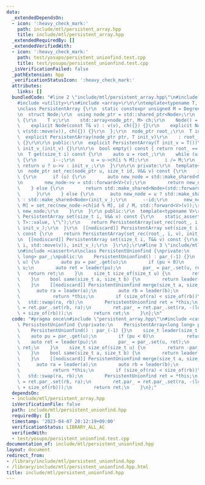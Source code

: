 ```yaml
---
data:
  _extendedDependsOn:
  - icon: ':heavy_check_mark:'
    path: include/mtl/persistent_array.hpp
    title: include/mtl/persistent_array.hpp
  _extendedRequiredBy: []
  _extendedVerifiedWith:
  - icon: ':heavy_check_mark:'
    path: test/yosupo/persistent_unionfind.test.cpp
    title: test/yosupo/persistent_unionfind.test.cpp
  _isVerificationFailed: false
  _pathExtension: hpp
  _verificationStatusIcon: ':heavy_check_mark:'
  attributes:
    links: []
  bundledCode: "#line 2 \"include/mtl/persistent_array.hpp\"\n#include <memory>\r\n\
    #include <utility>\r\n#include <array>\r\n\r\ntemplate<typename T, unsigned Degree=4>\r\
    \nclass PersistentArray {\r\n  static constexpr unsigned M = Degree;\r\n private:\r\
    \n  struct Node;\r\n  using node_ptr = std::shared_ptr<Node>;\r\n  struct Node\
    \ {\r\n    T v;\r\n    std::array<node_ptr, M> ch;\r\n    Node() = default;\r\n\
    \    explicit Node(const T& v) : v(v), ch({}) {}\r\n    explicit Node(T&& v) :\
    \ v(std::move(v)), ch({}) {}\r\n  };\r\n  node_ptr root_;\r\n  T init_v_;\r\n\
    \  explicit PersistentArray(node_ptr ptr, T init_v)\r\n    : root_(ptr), init_v_(init_v)\
    \ {}\r\n\r\n public:\r\n  explicit PersistentArray(T init_v = T())\r\n    : root_(nullptr),\
    \ init_v_(init_v) {}\r\n\r\n  bool empty() const { return root_ == nullptr; }\r\
    \n  T get(size_t i) const {\r\n    auto u = root_;\r\n    while (u and i > 0)\
    \ {\r\n      i--;\r\n      u = u->ch[i % M];\r\n      i /= M;\r\n    }\r\n   \
    \ return u ? u->v : init_v_;\r\n  }\r\n\r\n private:\r\n  template<typename V>\r\
    \n  node_ptr set_rec(node_ptr u, size_t id, V&& v) const {\r\n    if (id == 0)\
    \ {\r\n      if (u) {\r\n        auto new_node = std::make_shared<Node>(*u);\r\
    \n        new_node->v = std::forward<V>(v);\r\n        return new_node;\r\n  \
    \    } else {\r\n        return std::make_shared<Node>(std::forward<V>(v));\r\n\
    \      }\r\n    } else {\r\n      auto new_node = u ? std::make_shared<Node>(*u)\
    \ : std::make_shared<Node>(init_v_);\r\n      --id;\r\n      new_node->ch[id %\
    \ M] = set_rec(new_node->ch[id % M], id / M, std::forward<V>(v));\r\n      return\
    \ new_node;\r\n    }\r\n  }\r\n public:\r\n  template<typename V>\r\n  [[nodiscard]]\
    \ PersistentArray set(size_t i, V&& v) const {\r\n    static_assert(std::is_convertible<V,\
    \ T>::value, \"\");\r\n    return PersistentArray(set_rec(root_, i, std::forward<V>(v)),\
    \ init_v_);\r\n  }\r\n  [[nodiscard]] PersistentArray set(size_t i, const T& v)\
    \ const {\r\n    return PersistentArray(set_rec(root_, i, v), init_v_);\r\n  }\r\
    \n  [[nodiscard]] PersistentArray set(size_t i, T&& v) const {\r\n    return PersistentArray(set_rec(root_,\
    \ i, std::move(v)), init_v_);\r\n  }\r\n};\r\n#line 3 \"include/mtl/persistent_unionfind.hpp\"\
    \n#include <cassert>\n\nclass PersistentUnionfind {\nprivate:\n    PersistentArray<long\
    \ long> par_;\npublic:\n    PersistentUnionfind() : par_(-1) {}\n    size_t leader(size_t\
    \ u) {\n        auto pu = par_.get(u);\n        if (pu < 0)\n            return\
    \ u;\n        auto ret = leader(pu);\n        par_ = par_.set(u, ret);\n     \
    \   return ret;\n    }\n    size_t size_of(size_t u) {\n        return -par_.get(leader(u));\n\
    \    }\n    bool same(size_t a, size_t b) {\n        return leader(a) == leader(b);\n\
    \    }\n    [[nodiscard]] PersistentUnionfind merge(size_t a, size_t b) {\n  \
    \      auto ra = leader(a);\n        auto rb = leader(b);\n        if (ra == rb)\n\
    \            return *this;\n        if (size_of(ra) < size_of(rb))\n         \
    \   std::swap(ra, rb);\n        PersistentUnionfind ret = *this;\n        ret.par_\
    \ = ret.par_.set(rb, ra);\n        ret.par_ = ret.par_.set(ra, -(long long)(size_of(ra)\
    \ + size_of(rb)));\n        return ret;\n    }\n};\n"
  code: "#pragma once\n#include \"persistent_array.hpp\"\n#include <cassert>\n\nclass\
    \ PersistentUnionfind {\nprivate:\n    PersistentArray<long long> par_;\npublic:\n\
    \    PersistentUnionfind() : par_(-1) {}\n    size_t leader(size_t u) {\n    \
    \    auto pu = par_.get(u);\n        if (pu < 0)\n            return u;\n    \
    \    auto ret = leader(pu);\n        par_ = par_.set(u, ret);\n        return\
    \ ret;\n    }\n    size_t size_of(size_t u) {\n        return -par_.get(leader(u));\n\
    \    }\n    bool same(size_t a, size_t b) {\n        return leader(a) == leader(b);\n\
    \    }\n    [[nodiscard]] PersistentUnionfind merge(size_t a, size_t b) {\n  \
    \      auto ra = leader(a);\n        auto rb = leader(b);\n        if (ra == rb)\n\
    \            return *this;\n        if (size_of(ra) < size_of(rb))\n         \
    \   std::swap(ra, rb);\n        PersistentUnionfind ret = *this;\n        ret.par_\
    \ = ret.par_.set(rb, ra);\n        ret.par_ = ret.par_.set(ra, -(long long)(size_of(ra)\
    \ + size_of(rb)));\n        return ret;\n    }\n};"
  dependsOn:
  - include/mtl/persistent_array.hpp
  isVerificationFile: false
  path: include/mtl/persistent_unionfind.hpp
  requiredBy: []
  timestamp: '2023-04-07 20:12:19+09:00'
  verificationStatus: LIBRARY_ALL_AC
  verifiedWith:
  - test/yosupo/persistent_unionfind.test.cpp
documentation_of: include/mtl/persistent_unionfind.hpp
layout: document
redirect_from:
- /library/include/mtl/persistent_unionfind.hpp
- /library/include/mtl/persistent_unionfind.hpp.html
title: include/mtl/persistent_unionfind.hpp
---
```

